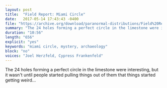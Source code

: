 ```yaml
---
layout: post
title:  "Field Report: Miami Circle"
date:   2017-05-14 17:43:43 -0400
file: "https://archive.org/download/paranormal-distributions/Field%20Report%20-%20Miami%20Circle.mp3"
summary: "The 24 holes forming a perfect circle in the limestone were interesting, but it wasn't until people started pulling things out of them that things started getting weird..."
duration: "10:56" 
length: "656"
explicit: "yes" 
keywords: "miami circle, mystery, archaeology"
block: "no" 
voices: "Joel Herzfeld, Cypress Frankenfeld"
---
```

The 24 holes forming a perfect circle in the limestone were interesting, but it wasn't until people started pulling things out of them that things started getting weird...